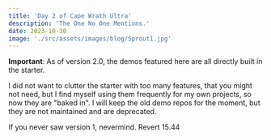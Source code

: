 ```yaml
---
title: 'Day 2 of Cape Wrath Ultra'
description: 'The One No One Mentions.'
date: 2023-10-30
image: './src/assets/images/blog/Sprout1.jpg'
---
```


**Important**: As of version 2.0, the demos featured here are all directly built in the starter.

I did not want to clutter the starter with too many features, that you might not need, but I find myself using them frequently for my own projects, so now they are "baked in".
I will keep the old demo repos for the moment, but they are not maintained and are deprecated.

If you never saw version 1, nevermind. Revert 15.44
